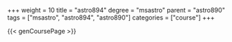 +++
weight = 10
title = "astro894"
degree = "msastro"
parent = "astro890"
tags = ["msastro", "astro894", "astro890"]
categories = ["course"]
+++

{{< genCoursePage >}}
